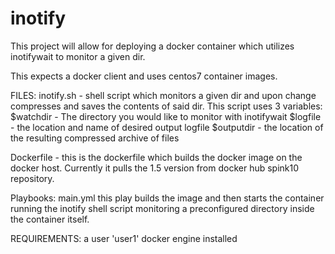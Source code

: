 # inotify

This project will allow for deploying a docker container which utilizes inotifywait to monitor a given dir. 

This expects a docker client and uses centos7 container images.


FILES:
inotify.sh - shell script which monitors a given dir and upon change compresses and saves the contents of said dir. 
This script uses 3 variables:
$watchdir - The directory you would like to monitor with inotifywait
$logfile - the location and name of desired output logfile
$outputdir - the location of the resulting compressed archive of files

Dockerfile - this is the dockerfile which builds the docker image on the docker host. Currently it pulls the 1.5 version from docker hub spink10 repository. 




Playbooks:
main.yml 
this play builds the image and then starts the container running the inotify shell script monitoring a preconfigured directory inside the container itself.

REQUIREMENTS:
a user 'user1'
docker engine installed
